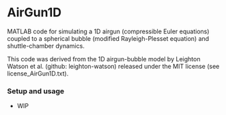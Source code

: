 # AirGun1D

MATLAB code for simulating a 1D airgun (compressible Euler equations) coupled to a spherical bubble (modified Rayleigh-Plesset equation) and shuttle-chamber dynamics.

This code was derived from the 1D airgun-bubble model by Leighton Watson et al. (github: leighton-watson) released under the MIT license (see license_AirGun1D.txt).

### Setup and usage ###
* WIP